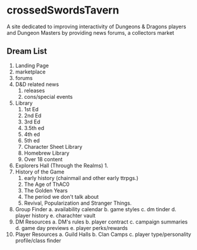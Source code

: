# crossedSwordsTavern

A site dedicated to improving interactivity of Dungeons & Dragons players and Dungeon Masters by providing news forums, a collectors market

## Dream List
  1. Landing Page
  2. marketplace
  3. forums
  4. D&D related news
     1. releases
     2. cons/special events
  5.  Library
      1. 1st Ed
      2. 2nd Ed
      3. 3rd Ed
      4. 3.5th ed
      5. 4th ed
      6. 5th ed
      7. Character Sheet Library
      8. Homebrew Library
      9. Over 18 content
  6.  Explorers Hall (Through the Realms)
      1. 
  8. History of the Game
      1. early history
           (chainmail and other early ttrpgs.)
      2. The Age of ThAC0
      3. The Golden Years
      4. The period we don't talk about
      5. Revival, Popularization and Stranger Things.
  9. Group Finder
     a. availability calendar
     b. game styles
     c. dm tinder
     d. player history
     e. charachter vault
  10. DM Resources
      a. DM's rules
      b. player contract
      c. campaign summaries
      d. game day previews
      e. player perks/rewards
  12. Player Resources
      a. Guild Halls
      b. Clan Camps
      c. player type/personality profile/class finder
